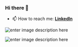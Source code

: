 ### Hi there 👋

- 📫 How to reach me: [**Linkedln**](https://www.linkedin.com/in/nirmanigunathilaka/)


![enter image description here](https://github-readme-stats.vercel.app/api?username=NirmaniGunathilaka&&show_icons=true&title_color=ffffff&icon_color=bb2acf&text_color=daf7dc&bg_color=151515)

![enter image description here](https://github-readme-stats.vercel.app/api/top-langs/?username=NirmaniGunathilaka)

